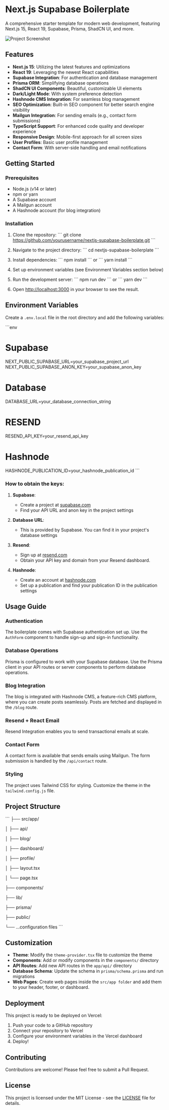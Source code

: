 # Next.js Supabase Boilerplate

A comprehensive starter template for modern web development, featuring Next.js 15, React 19, Supabase, Prisma, ShadCN UI, and more.

![Project Screenshot](placeholder-screenshot.png)

## Features

- **Next.js 15**: Utilizing the latest features and optimizations
- **React 19**: Leveraging the newest React capabilities
- **Supabase Integration**: For authentication and database management
- **Prisma ORM**: Simplifying database operations
- **ShadCN UI Components**: Beautiful, customizable UI elements
- **Dark/Light Mode**: With system preference detection
- **Hashnode CMS Integration**: For seamless blog management
- **SEO Optimization**: Built-in SEO component for better search engine visibility
- **Mailgun Integration**: For sending emails (e.g., contact form submissions)
- **TypeScript Support**: For enhanced code quality and developer experience
- **Responsive Design**: Mobile-first approach for all screen sizes
- **User Profiles**: Basic user profile management
- **Contact Form**: With server-side handling and email notifications

## Getting Started

### Prerequisites

- Node.js (v14 or later)
- npm or yarn
- A Supabase account
- A Mailgun account
- A Hashnode account (for blog integration)

### Installation

1. Clone the repository:
   \`\`\`
   git clone https://github.com/yourusername/nextjs-supabase-boilerplate.git
   \`\`\`

2. Navigate to the project directory:
   \`\`\`
   cd nextjs-supabase-boilerplate
   \`\`\`

3. Install dependencies:
   \`\`\`
   npm install
   \`\`\`
   or
   \`\`\`
   yarn install
   \`\`\`

4. Set up environment variables (see Environment Variables section below)

5. Run the development server:
   \`\`\`
   npm run dev
   \`\`\`
   or
   \`\`\`
   yarn dev
   \`\`\`

6. Open [http://localhost:3000](http://localhost:3000) in your browser to see the result.

## Environment Variables

Create a `.env.local` file in the root directory and add the following variables:

\`\`\`env
# Supabase
NEXT_PUBLIC_SUPABASE_URL=your_supabase_project_url
NEXT_PUBLIC_SUPABASE_ANON_KEY=your_supabase_anon_key

# Database
DATABASE_URL=your_database_connection_string

# RESEND
RESEND_API_KEY=your_resend_api_key

# Hashnode
HASHNODE_PUBLICATION_ID=your_hashnode_publication_id
\`\`\`

### How to obtain the keys:

1. **Supabase**: 
   - Create a project at [supabase.com](https://supabase.com)
   - Find your API URL and anon key in the project settings

2. **Database URL**: 
   - This is provided by Supabase. You can find it in your project's database settings

3. **Resend**: 
   - Sign up at [resend.com](https://www.resend.com)
   - Obtain your API key and domain from your Resend dashboard.

4. **Hashnode**: 
   - Create an account at [hashnode.com](https://hashnode.com)
   - Set up a publication and find your publication ID in the publication settings

## Usage Guide

### Authentication

The boilerplate comes with Supabase authentication set up. Use the `AuthForm` component to handle sign-up and sign-in functionality.

### Database Operations

Prisma is configured to work with your Supabase database. Use the Prisma client in your API routes or server components to perform database operations.

### Blog Integration

The blog is integrated with Hashnode CMS, a feature-rich CMS platform, where you can create posts seamlessly. Posts are fetched and displayed in the `/blog` route.

### Resend + React Email

Resend Integration enables you to send transactional emails at scale.

### Contact Form

A contact form is available that sends emails using Mailgun. The form submission is handled by the `/api/contact` route.

### Styling

The project uses Tailwind CSS for styling. Customize the theme in the `tailwind.config.js` file.

## Project Structure

\`\`\`
├── src/app/

│   ├── api/

│   ├── blog/

│   ├── dashboard/

│   ├── profile/

│   ├── layout.tsx

│   └── page.tsx

├── components/

├── lib/

├── prisma/

├── public/

└── ...configuration files
\`\`\`

## Customization

- **Theme**: Modify the `theme-provider.tsx` file to customize the theme
- **Components**: Add or modify components in the `components/` directory
- **API Routes**: Add new API routes in the `app/api/` directory
- **Database Schema**: Update the schema in `prisma/schema.prisma` and run migrations
- **Web Pages**: Create web pages inside the `src/app folder` and add them to your header, footer, or dashboard.

## Deployment

This project is ready to be deployed on Vercel:

1. Push your code to a GitHub repository
2. Connect your repository to Vercel
3. Configure your environment variables in the Vercel dashboard
4. Deploy!

## Contributing

Contributions are welcome! Please feel free to submit a Pull Request.

## License

This project is licensed under the MIT License - see the [LICENSE](LICENSE) file for details.


